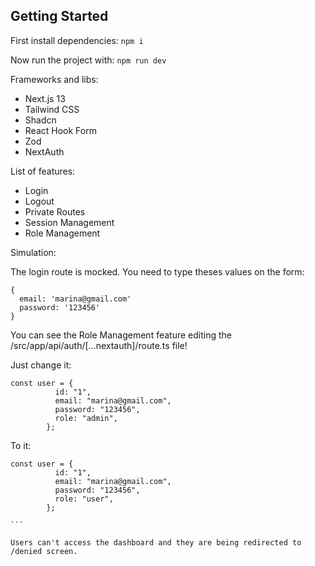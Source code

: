 ## Getting Started

First install dependencies:
`npm i`

Now run the project with:
`npm run dev`

Frameworks and libs:

- Next.js 13
- Tailwind CSS
- Shadcn
- React Hook Form
- Zod
- NextAuth

List of features:

- Login
- Logout
- Private Routes
- Session Management
- Role Management

Simulation:

The login route is mocked. You need to type theses values on the form:

```
{
  email: 'marina@gmail.com'
  password: '123456'
}
```

You can see the Role Management feature editing the /src/app/api/auth/[...nextauth]/route.ts file!

Just change it:

```
const user = {
          id: "1",
          email: "marina@gmail.com",
          password: "123456",
          role: "admin",
        };
```

To it:

````
const user = {
          id: "1",
          email: "marina@gmail.com",
          password: "123456",
          role: "user",
        };
        
```

Users can't access the dashboard and they are being redirected to /denied screen.
